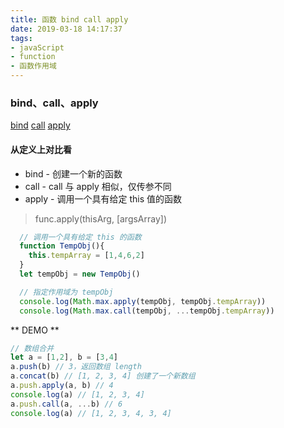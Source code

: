 ```yaml
---
title: 函数 bind call apply
date: 2019-03-18 14:17:37
tags:
- javaScript
- function
- 函数作用域
---
```

### bind、call、apply
[bind](https://developer.mozilla.org/zh-CN/docs/Web/JavaScript/Reference/Global_Objects/Function/bind)
[call](https://developer.mozilla.org/zh-CN/docs/Web/JavaScript/Reference/Global_Objects/Function/call)
[apply](https://developer.mozilla.org/zh-CN/docs/Web/JavaScript/Reference/Global_Objects/Function/apply)
#### 从定义上对比看
* bind - 创建一个新的函数
* call - call 与 apply 相似，仅传参不同
* apply - 调用一个具有给定 this 值的函数
> func.apply(thisArg, [argsArray])

```javascript
  // 调用一个具有给定 this 的函数
  function TempObj(){
    this.tempArray = [1,4,6,2]
  }
  let tempObj = new TempObj()

  // 指定作用域为 tempObj
  console.log(Math.max.apply(tempObj, tempObj.tempArray))
  console.log(Math.max.call(tempObj, ...tempObj.tempArray))
```

** DEMO **
```javascript
// 数组合并
let a = [1,2], b = [3,4]
a.push(b) // 3，返回数组 length
a.concat(b) // [1, 2, 3, 4] 创建了一个新数组
a.push.apply(a, b) // 4
console.log(a) // [1, 2, 3, 4]
a.push.call(a, ...b) // 6
console.log(a) // [1, 2, 3, 4, 3, 4]
```
